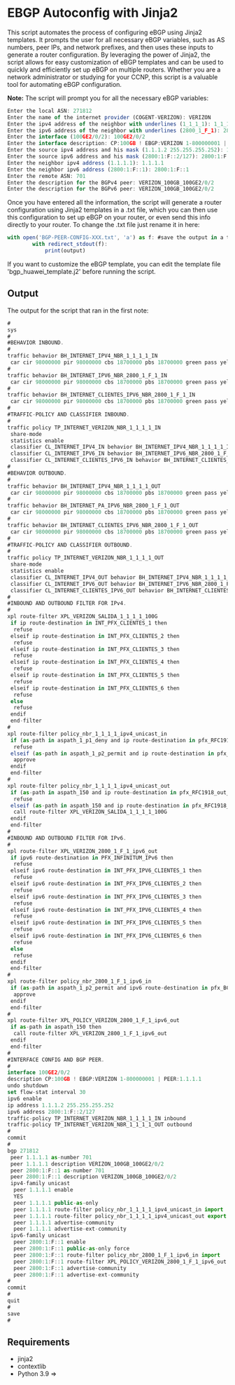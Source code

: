 # EBGP Autoconfig with Jinja2

This script automates the process of configuring eBGP using Jinja2 templates. It prompts the user for all necessary eBGP variables, such as AS numbers, peer IPs, and network prefixes, and then uses these inputs to generate a router configuration. By leveraging the power of Jinja2, the script allows for easy customization of eBGP templates and can be used to quickly and efficiently set up eBGP on multiple routers. Whether you are a network administrator or studying for your CCNP, this script is a valuable tool for automating eBGP configuration.

**Note:**  The script will prompt you for all the necessary eBGP variables:
```js
Enter the local ASN: 271812
Enter the name of the internet provider (COGENT-VERIZON): VERIZON
Enter the ipv4 address of the neighbor with underlines (1_1_1_1): 1_1_1_1
Enter the ipv6 address of the neighbor with underlines (2800_1_F_1): 2800_1_F_1
Enter the interface (100GE2/0/2): 100GE2/0/2
Enter the interface description: CP:100GB ! EBGP:VERIZON 1-800000001 | PEER:1.1.1.1
Enter the source ipv4 address and his mask (1.1.1.2 255.255.255.252): 1.1.1.2 255.255.255.252
Enter the source ipv6 address and his mask (2800:1:F::2/127): 2800:1:F::2/127
Enter the neighbor ipv4 address (1.1.1.1): 1.1.1.1
Enter the neighbor ipv6 address (2800:1:F::1): 2800:1:F::1
Enter the remote ASN: 701
Enter the description for the BGPv4 peer: VERIZON_100GB_100GE2/0/2
Enter the description for the BGPv6 peer: VERIZON_100GB_100GE2/0/2
```
Once you have entered all the information, the script will generate a router configuration using Jinja2 templates in a .txt file, which you can then use this configuration to set up eBGP on your router, or even send this info directly to your router.
To change the .txt file just rename it in here:
```js
with open('BGP-PEER-CONFIG-XXX.txt', 'a') as f: #save the output in a txt file
        with redirect_stdout(f):
            print(output)
```

If you want to customize the eBGP template, you can edit the template file 'bgp_huawei_template.j2' before running the script. 

## Output

The output for the script that ran in the first note:

```js
#
sys
#
#BEHAVIOR INBOUND.
#
traffic behavior BH_INTERNET_IPV4_NBR_1_1_1_1_IN
 car cir 98000000 pir 98000000 cbs 18700000 pbs 18700000 green pass yellow pass service-class af1 color green red discard color-aware
#
traffic behavior BH_INTERNET_IPV6_NBR_2800_1_F_1_IN
 car cir 98000000 pir 98000000 cbs 18700000 pbs 18700000 green pass yellow pass service-class af1 color green red discard color-aware
#
traffic behavior BH_INTERNET_CLIENTES_IPV6_NBR_2800_1_F_1_IN
 car cir 98000000 pir 98000000 cbs 18700000 pbs 18700000 green pass yellow pass service-class af1 color green red discard color-aware
#
#TRAFFIC-POLICY AND CLASSIFIER INBOUND.
#
traffic policy TP_INTERNET_VERIZON_NBR_1_1_1_1_IN
 share-mode
 statistics enable
 classifier CL_INTERNET_IPV4_IN behavior BH_INTERNET_IPV4_NBR_1_1_1_1_IN precedence 5
 classifier CL_INTERNET_IPV6_IN behavior BH_INTERNET_IPV6_NBR_2800_1_F_1_IN precedence 10
 classifier CL_INTERNET_CLIENTES_IPV6_IN behavior BH_INTERNET_CLIENTES_IPV6_NBR_2800_1_F_1_IN precedence 15
#
#BEHAVIOR OUTBOUND.
#
traffic behavior BH_INTERNET_IPV4_NBR_1_1_1_1_OUT
 car cir 98000000 pir 98000000 cbs 18700000 pbs 18700000 green pass yellow pass service-class af1 color green red discard color-aware
#
traffic behavior BH_INTERNET_PA_IPV6_NBR_2800_1_F_1_OUT
 car cir 98000000 pir 98000000 cbs 18700000 pbs 18700000 green pass yellow pass service-class af1 color green red discard color-aware
#
traffic behavior BH_INTERNET_CLIENTES_IPV6_NBR_2800_1_F_1_OUT
 car cir 98000000 pir 98000000 cbs 18700000 pbs 18700000 green pass yellow pass service-class af1 color green red discard color-aware
#
#TRAFFIC-POLICY AND CLASSIFIER OUTBOUND.
#
traffic policy TP_INTERNET_VERIZON_NBR_1_1_1_1_OUT
 share-mode
 statistics enable
 classifier CL_INTERNET_IPV4_OUT behavior BH_INTERNET_IPV4_NBR_1_1_1_1_OUT precedence 5
 classifier CL_INTERNET_IPV6_OUT behavior BH_INTERNET_IPV6_NBR_2800_1_F_1_OUT precedence 10
 classifier CL_INTERNET_CLIENTES_IPV6_OUT behavior BH_INTERNET_CLIENTES_IPV6_NBR_2800_1_F_1_OUT precedence 15
#
#INBOUND AND OUTBOUND FILTER FOR IPv4.
#
xpl route-filter XPL_VERIZON_SALIDA_1_1_1_1_100G
 if ip route-destination in INT_PFX_CLIENTES_1 then
  refuse
 elseif ip route-destination in INT_PFX_CLIENTES_2 then
  refuse
 elseif ip route-destination in INT_PFX_CLIENTES_3 then
  refuse
 elseif ip route-destination in INT_PFX_CLIENTES_4 then
  refuse
 elseif ip route-destination in INT_PFX_CLIENTES_5 then
  refuse
 elseif ip route-destination in INT_PFX_CLIENTES_6 then
  refuse
 else
  refuse
 endif
 end-filter
#
xpl route-filter policy_nbr_1_1_1_1_ipv4_unicast_in
 if (as-path in aspath_1_p1_deny and ip route-destination in pfx_RFC1918_p1_deny) then
  refuse
 elseif (as-path in aspath_1_p2_permit and ip route-destination in pfx_RFC1918_p2_permit) then
  approve
 endif
 end-filter
#
xpl route-filter policy_nbr_1_1_1_1_ipv4_unicast_out
 if (as-path in aspath_150 and ip route-destination in pfx_RFC1918_out_ebgp_p1_deny) then
  refuse
 elseif (as-path in aspath_150 and ip route-destination in pfx_RFC1918_out_ebgp_p2_permit) then
  call route-filter XPL_VERIZON_SALIDA_1_1_1_1_100G
 endif
 end-filter
#
#INBOUND AND OUTBOUND FILTER FOR IPv6.
#
xpl route-filter XPL_VERIZON_2800_1_F_1_ipv6_out
 if ipv6 route-destination in PFX_INFINITUM_IPv6 then
  refuse
 elseif ipv6 route-destination in INT_PFX_IPV6_CLIENTES_1 then
  refuse
 elseif ipv6 route-destination in INT_PFX_IPV6_CLIENTES_2 then
  refuse
 elseif ipv6 route-destination in INT_PFX_IPV6_CLIENTES_3 then
  refuse
 elseif ipv6 route-destination in INT_PFX_IPV6_CLIENTES_4 then
  refuse
 elseif ipv6 route-destination in INT_PFX_IPV6_CLIENTES_5 then
  refuse
 elseif ipv6 route-destination in INT_PFX_IPV6_CLIENTES_6 then
  refuse
 else
  refuse
 endif
 end-filter
#
xpl route-filter policy_nbr_2800_1_F_1_ipv6_in
 if (as-path in aspath_1_p2_permit and ipv6 route-destination in pfx_BCP_IPv6_in_ebgp_permit) then
  approve
 endif
 end-filter
#
xpl route-filter XPL_POLICY_VERIZON_2800_1_F_1_ipv6_out
 if as-path in aspath_150 then
  call route-filter XPL_VERIZON_2800_1_F_1_ipv6_out
 endif
 end-filter
#
#INTERFACE CONFIG AND BGP PEER.
#
interface 100GE2/0/2
description CP:100GB ! EBGP:VERIZON 1-800000001 | PEER:1.1.1.1
undo shutdown
set flow-stat interval 30
ipv6 enable
ip address 1.1.1.2 255.255.255.252
ipv6 address 2800:1:F::2/127
traffic-policy TP_INTERNET_VERIZON_NBR_1_1_1_1_IN inbound
traffic-policy TP_INTERNET_VERIZON_NBR_1_1_1_1_OUT outbound
#
commit
#
bgp 271812
 peer 1.1.1.1 as-number 701
 peer 1.1.1.1 description VERIZON_100GB_100GE2/0/2
 peer 2800:1:F::1 as-number 701
 peer 2800:1:F::1 description VERIZON_100GB_100GE2/0/2
 ipv4-family unicast
  peer 1.1.1.1 enable
  YES
  peer 1.1.1.1 public-as-only
  peer 1.1.1.1 route-filter policy_nbr_1_1_1_1_ipv4_unicast_in import
  peer 1.1.1.1 route-filter policy_nbr_1_1_1_1_ipv4_unicast_out export
  peer 1.1.1.1 advertise-community
  peer 1.1.1.1 advertise-ext-community
 ipv6-family unicast
  peer 2800:1:F::1 enable
  peer 2800:1:F::1 public-as-only force
  peer 2800:1:F::1 route-filter policy_nbr_2800_1_F_1_ipv6_in import
  peer 2800:1:F::1 route-filter XPL_POLICY_VERIZON_2800_1_F_1_ipv6_out export
  peer 2800:1:F::1 advertise-community
  peer 2800:1:F::1 advertise-ext-community
#
commit
#
quit
#
save
#
```
## Requirements

* jinja2
* contextlib
* Python 3.9 =>
